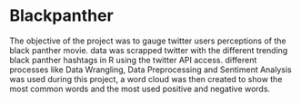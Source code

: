 # Blackpanther
The objective of the project was to gauge twitter users perceptions of the black panther movie.
data was scrapped twitter with the different trending black panther hashtags in R using the twitter API access. 
different processes like Data Wrangling, Data Preprocessing and Sentiment Analysis was used during this project, 
a word cloud was then created to show the most common words and the most used positive and negative words.
